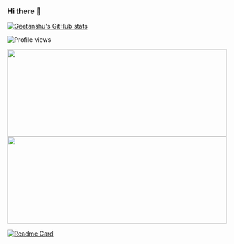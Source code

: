 ### Hi there 👋

<!--
**geetanshum/geetanshum** is a ✨ _special_ ✨ repository because its `README.md` (this file) appears on your GitHub profile.

Here are some ideas to get you started:

- 🔭 I’m currently working on ...
- 🌱 I’m currently learning ...
- 👯 I’m looking to collaborate on ...
- 🤔 I’m looking for help with ...
- 💬 Ask me about ...
- 📫 How to reach me: ...
- 😄 Pronouns: ...
- ⚡ Fun fact: ...
-->

[![Geetanshu's GitHub stats](https://github-readme-stats.vercel.app/api?username=geetanshum)](https://github.com/anuraghazra/github-readme-stats)

![Profile views](https://gpvc.arturio.dev/geetanshum)

<img src="https://github-readme-stats.vercel.app/api/top-langs/?username=geetanshum&theme=radical&layout=compact" width="100%" height="200em"/>
<img src="http://github-readme-streak-stats.herokuapp.com/?user=geetanshum&count_private=true&theme=radical" width="100%" height="200em"/>



[![Readme Card](https://github-readme-stats.vercel.app/api/pin/?username=geetanshum&repo=github-readme-stats)](https://github.com/geetanshum/github-readme-stats)

